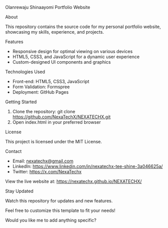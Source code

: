 Olanrewaju Shinaayomi Portfolio Website

About

This repository contains the source code for my personal portfolio website, showcasing my skills, experience, and projects.

Features

- Responsive design for optimal viewing on various devices
- HTML5, CSS3, and JavaScript for a dynamic user experience
- Custom-designed UI components and graphics

Technologies Used

- Front-end: HTML5, CSS3, JavaScript
- Form Validation: Formspree
- Deployment: GitHub Pages

Getting Started

1. Clone the repository: git clone https://github.com/NexaTechX/NEXATECHX.git
2. Open index.html in your preferred browser

License

This project is licensed under the MIT License.

Contact

- Email: nexatechx@gmail.com
- LinkedIn: https://www.linkedin.com/in/nexatechx-tee-shine-3a046625a/
- Twitter: https://x.com/NexaTechx


View the live website at: https://nexatechx.github.io/NEXATECHX/

Stay Updated

Watch this repository for updates and new features.

Feel free to customize this template to fit your needs!

Would you like me to add anything specific?
